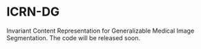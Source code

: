 # ICRN-DG 
Invariant Content Representation for Generalizable Medical Image
Segmentation. The code will be released soon.


